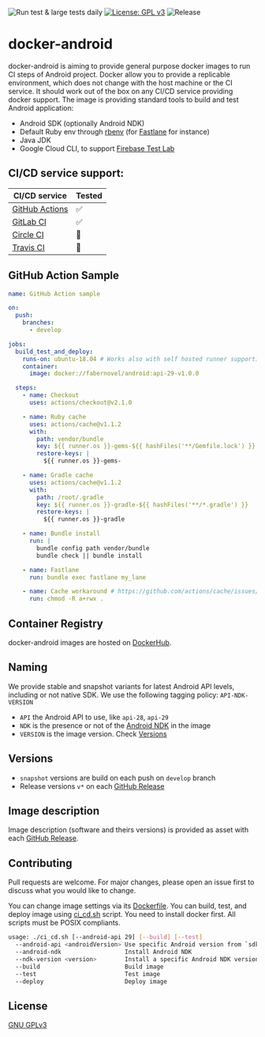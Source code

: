 ![Run test & large tests daily](https://github.com/faberNovel/docker-android/workflows/Run%20test%20&%20large%20tests%20daily/badge.svg?branch=develop)
[![License: GPL v3](https://img.shields.io/badge/License-GPLv3-blue.svg)](https://www.gnu.org/licenses/gpl-3.0)
![Release](https://img.shields.io/github/v/release/fabernovel/docker-android)

# docker-android
docker-android is aiming to provide general purpose docker images to run CI steps of Android project.
Docker allow you to provide a replicable environment, which does not change with the host machine or the CI service.
It should work out of the box on any CI/CD service providing docker support.
The image is providing standard tools to build and test Android application:
* Android SDK (optionally Android NDK)
* Default Ruby env through [rbenv](https://github.com/rbenv/rbenv) (for [Fastlane](https://fastlane.tools/) for instance)
* Java JDK
* Google Cloud CLI, to support [Firebase Test Lab](https://firebase.google.com/docs/test-lab)

## CI/CD service support:
| CI/CD service | Tested |
| ------------- | ------ |
| [GitHub Actions](https://help.github.com/en/actions) | ✅ |
| [GitLab CI](https://docs.gitlab.com/ee/ci/docker/using_docker_images.html) | ✅ |
| [Circle CI](https://circleci.com/docs/2.0/executor-types/#using-docker) | 🚧 |
| [Travis CI](https://travis-ci.com/) | 🚧 |

## GitHub Action Sample
```yml
name: GitHub Action sample

on:
  push:
    branches:
      - develop

jobs:
  build_test_and_deploy:
    runs-on: ubuntu-18.04 # Works also with self hosted runner supporting docker
    container:
      image: docker://fabernovel/android:api-29-v1.0.0

  steps:
    - name: Checkout
      uses: actions/checkout@v2.1.0

    - name: Ruby cache
      uses: actions/cache@v1.1.2
      with:
        path: vendor/bundle
        key: ${{ runner.os }}-gems-${{ hashFiles('**/Gemfile.lock') }}
        restore-keys: |
          ${{ runner.os }}-gems-

    - name: Gradle cache
      uses: actions/cache@v1.1.2
      with:
        path: /root/.gradle
        key: ${{ runner.os }}-gradle-${{ hashFiles('**/*.gradle') }}
        restore-keys: |
          ${{ runner.os }}-gradle

    - name: Bundle install
      run: |
        bundle config path vendor/bundle
        bundle check || bundle install

    - name: Fastlane
      run: bundle exec fastlane my_lane

    - name: Cache workaround # https://github.com/actions/cache/issues/133
      run: chmod -R a+rwx .
```

## Container Registry
docker-android images are hosted on [DockerHub](https://hub.docker.com/repository/docker/fabernovel/android).

## Naming
We provide stable and snapshot variants for latest Android API levels, including or not native SDK.
We use the following tagging policy:
`API-NDK-VERSION`
* `API` the Android API to use, like `api-28`, `api-29`
* `NDK` is the presence or not of the [Android NDK](https://developer.android.com/ndk) in the image
* `VERSION` is the image version. Check [Versions](https://github.com/faberNovel/docker-android/tree/feature/documentation#versions)

## Versions
* `snapshot` versions are build on each push on `develop` branch
* Release versions `v*` on each [GitHub Release](https://github.com/faberNovel/docker-android/releases)

## Image description
Image description (software and theirs versions) is provided as asset with each [GitHub Release](https://github.com/faberNovel/docker-android/releases).

## Contributing
Pull requests are welcome. For major changes, please open an issue first to discuss what you would like to change.

You can change image settings via its [Dockerfile](https://github.com/faberNovel/docker-android/blob/feature/documentation/Dockerfile).
You can build, test, and deploy image using [ci_cd.sh](https://github.com/faberNovel/docker-android/blob/feature/documentation/ci_cd.sh) script. You need to install docker first.
All scripts must be POSIX compliants.
```sh
usage: ./ci_cd.sh [--android-api 29] [--build] [--test]
  --android-api <androidVersion> Use specific Android version from `sdkmanager --list`
  --android-ndk                  Install Android NDK
  --ndk-version <version>        Install a specific Android NDK version from `sdkmanager --list`
  --build                        Build image
  --test                         Test image
  --deploy                       Deploy image
```

## License
[GNU GPLv3](https://choosealicense.com/licenses/gpl-3.0/)
